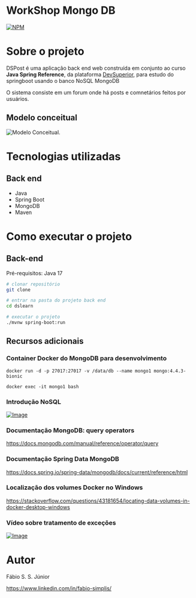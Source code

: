 # WorkShop Mongo DB
[![NPM](https://img.shields.io/npm/l/react)](https://github.com/fabiosimplis/DEV-dscommerce-back-end/blob/main/LICENSE) 

# Sobre o projeto

DSPost é uma aplicação back end web construída em conjunto ao curso **Java Spring Reference**, da plataforma [DevSuperior](https://devsuperior.com "Site da DevSuperior"), para estudo do springboot usando o banco NoSQL MongoDB

O sistema consiste em um forum onde há posts e comnetários feitos por usuários.

## Modelo conceitual
![Modelo Conceitual]().

# Tecnologias utilizadas
## Back end
- Java
- Spring Boot
- MongoDB
- Maven

# Como executar o projeto

## Back-end
Pré-requisitos: Java 17

```bash
# clonar repositório
git clone 

# entrar na pasta do projeto back end
cd dslearn

# executar o projeto
./mvnw spring-boot:run
```
## Recursos adicionais


### Container Docker do MongoDB para desenvolvimento

```
docker run -d -p 27017:27017 -v /data/db --name mongo1 mongo:4.4.3-bionic
```

```
docker exec -it mongo1 bash
```

### Introdução NoSQL

[![Image](https://img.youtube.com/vi/c6h5eR0TvfU/mqdefault.jpg "Vídeo no Youtube")](https://youtu.be/c6h5eR0TvfU)

### Documentação MongoDB: query operators

https://docs.mongodb.com/manual/reference/operator/query

### Documentação Spring Data MongoDB

https://docs.spring.io/spring-data/mongodb/docs/current/reference/html

### Localização dos volumes Docker no Windows

https://stackoverflow.com/questions/43181654/locating-data-volumes-in-docker-desktop-windows

### Vídeo sobre tratamento de exceções

[![Image](https://img.youtube.com/vi/MAv7xgnSD-s/mqdefault.jpg "Vídeo no Youtube")](https://youtu.be/MAv7xgnSD-s)



# Autor

Fábio S. S. Júnior

https://www.linkedin.com/in/fabio-simplis/

